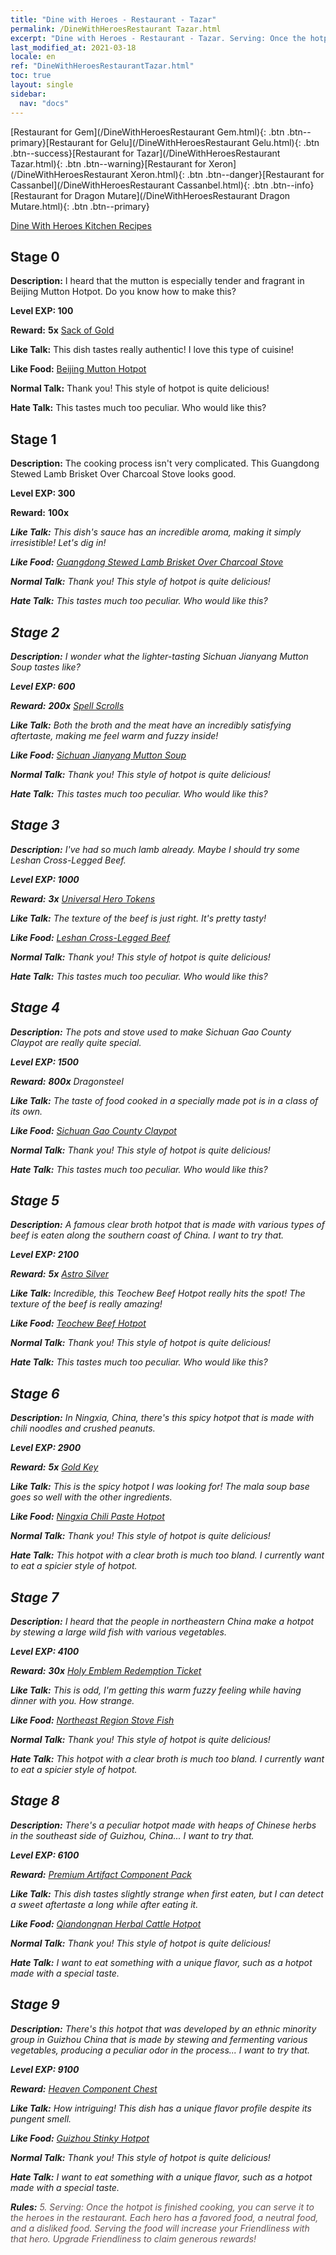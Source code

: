 ```yaml
---
title: "Dine with Heroes - Restaurant - Tazar"
permalink: /DineWithHeroesRestaurant Tazar.html
excerpt: "Dine with Heroes - Restaurant - Tazar. Serving: Once the hotpot is finished cooking, you can serve it to the heroes in the restaurant. Each hero has a favored food, a neutral food, and a disliked food. Serving the food will increase your Friendliness with that hero. Upgrade Friendliness to claim generous rewards!"
last_modified_at: 2021-03-18
locale: en
ref: "DineWithHeroesRestaurantTazar.html"
toc: true
layout: single
sidebar:
  nav: "docs"
---
```


[Restaurant for Gem](/DineWithHeroesRestaurant Gem.html){: .btn .btn--primary}[Restaurant for Gelu](/DineWithHeroesRestaurant Gelu.html){: .btn .btn--success}[Restaurant for Tazar](/DineWithHeroesRestaurant Tazar.html){: .btn .btn--warning}[Restaurant for Xeron](/DineWithHeroesRestaurant Xeron.html){: .btn .btn--danger}[Restaurant for Cassanbel](/DineWithHeroesRestaurant Cassanbel.html){: .btn .btn--info}[Restaurant for Dragon Mutare](/DineWithHeroesRestaurant Dragon Mutare.html){: .btn .btn--primary}

  [Dine With Heroes Kitchen Recipes](/DineWithHeroesKitchenRecipes.html)

## Stage 0
 **Description:** I heard that the mutton is especially tender and fragrant in Beijing Mutton Hotpot. Do you know how to make this?

 **Level EXP: 100**

 **Reward:**  **5x** [Sack of Gold](/Items/con_714/)

 **Like Talk:** This dish tastes really authentic! I love this type of cuisine!

 **Like Food:** [Beijing Mutton Hotpot](/Items/con_1164/)

 **Normal Talk:** Thank you! This style of hotpot is quite delicious!

 **Hate Talk:** This tastes much too peculiar. Who would like this?



## Stage 1
 **Description:** The cooking process isn't very complicated. This Guangdong Stewed Lamb Brisket Over Charcoal Stove looks good.

 **Level EXP: 300**

 **Reward:**  **100x**  <i class="fas fa-gem"/>

 **Like Talk:** This dish's sauce has an incredible aroma, making it simply irresistible! Let's dig in!

 **Like Food:** [Guangdong Stewed Lamb Brisket Over Charcoal Stove](/Items/con_1167/)

 **Normal Talk:** Thank you! This style of hotpot is quite delicious!

 **Hate Talk:** This tastes much too peculiar. Who would like this?



## Stage 2
 **Description:** I wonder what the lighter-tasting Sichuan Jianyang Mutton Soup tastes like?

 **Level EXP: 600**

 **Reward:**  **200x** [Spell Scrolls](/Items/con_694/)

 **Like Talk:** Both the broth and the meat have an incredibly satisfying aftertaste, making me feel warm and fuzzy inside!

 **Like Food:** [Sichuan Jianyang Mutton Soup](/Items/con_1170/)

 **Normal Talk:** Thank you! This style of hotpot is quite delicious!

 **Hate Talk:** This tastes much too peculiar. Who would like this?



## Stage 3
 **Description:** I've had so much lamb already. Maybe I should try some Leshan Cross-Legged Beef.

 **Level EXP: 1000**

 **Reward:**  **3x** [Universal Hero Tokens](/Items/her_358/)

 **Like Talk:** The texture of the beef is just right. It's pretty tasty!

 **Like Food:** [Leshan Cross-Legged Beef](/Items/con_1173/)

 **Normal Talk:** Thank you! This style of hotpot is quite delicious!

 **Hate Talk:** This tastes much too peculiar. Who would like this?



## Stage 4
 **Description:** The pots and stove used to make Sichuan Gao County Claypot are really quite special.

 **Level EXP: 1500**

 **Reward:**  **800x** Dragonsteel

 **Like Talk:** The taste of food cooked in a specially made pot is in a class of its own.

 **Like Food:** [Sichuan Gao County Claypot](/Items/con_1176/)

 **Normal Talk:** Thank you! This style of hotpot is quite delicious!

 **Hate Talk:** This tastes much too peculiar. Who would like this?



## Stage 5
 **Description:** A famous clear broth hotpot that is made with various types of beef is eaten along the southern coast of China. I want to try that.

 **Level EXP: 2100**

 **Reward:**  **5x** [Astro Silver](/Items/con_969/)

 **Like Talk:** Incredible, this Teochew Beef Hotpot really hits the spot! The texture of the beef is really amazing!

 **Like Food:** [Teochew Beef Hotpot](/Items/con_1179/)

 **Normal Talk:** Thank you! This style of hotpot is quite delicious!

 **Hate Talk:** This tastes much too peculiar. Who would like this?



## Stage 6
 **Description:** In Ningxia, China, there's this spicy hotpot that is made with chili noodles and crushed peanuts.

 **Level EXP: 2900**

 **Reward:**  **5x** [Gold Key](/Items/con_783/)

 **Like Talk:** This is the spicy hotpot I was looking for! The mala soup base goes so well with the other ingredients.

 **Like Food:** [Ningxia Chili Paste Hotpot](/Items/con_1212/)

 **Normal Talk:** Thank you! This style of hotpot is quite delicious!

 **Hate Talk:** This hotpot with a clear broth is much too bland. I currently want to eat a spicier style of hotpot.



## Stage 7
 **Description:** I heard that the people in northeastern China make a hotpot by stewing a large wild fish with various vegetables.

 **Level EXP: 4100**

 **Reward:**  **30x** [Holy Emblem Redemption Ticket](/Items/con_513/)

 **Like Talk:** This is odd, I'm getting this warm fuzzy feeling while having dinner with you. How strange.

 **Like Food:** [Northeast Region Stove Fish](/Items/con_1215/)

 **Normal Talk:** Thank you! This style of hotpot is quite delicious!

 **Hate Talk:** This hotpot with a clear broth is much too bland. I currently want to eat a spicier style of hotpot.



## Stage 8
 **Description:** There's a peculiar hotpot made with heaps of Chinese herbs in the southeast side of Guizhou, China... I want to try that.

 **Level EXP: 6100**

 **Reward:** [Premium Artifact Component Pack](/Items/con_1507/)

 **Like Talk:** This dish tastes slightly strange when first eaten, but I can detect a sweet aftertaste a long while after eating it.

 **Like Food:** [Qiandongnan Herbal Cattle Hotpot](/Items/con_1242/)

 **Normal Talk:** Thank you! This style of hotpot is quite delicious!

 **Hate Talk:** I want to eat something with a unique flavor, such as a hotpot made with a special taste.



## Stage 9
 **Description:** There's this hotpot that was developed by an ethnic minority group in Guizhou China that is made by stewing and fermenting various vegetables, producing a peculiar odor in the process... I want to try that.

 **Level EXP: 9100**

 **Reward:** [Heaven Component Chest](/Items/con_1354/)

 **Like Talk:** How intriguing! This dish has a unique flavor profile despite its pungent smell.

 **Like Food:** [Guizhou Stinky Hotpot](/Items/con_1245/)

 **Normal Talk:** Thank you! This style of hotpot is quite delicious!

 **Hate Talk:** I want to eat something with a unique flavor, such as a hotpot made with a special taste.





 **Rules:** <span style="color: #645252">5. Serving: Once the hotpot is finished cooking, you can serve it to the heroes in the restaurant. Each hero has a favored food, a neutral food, and a disliked food. Serving the food will increase your Friendliness with that hero. Upgrade Friendliness to claim generous rewards!</span>


